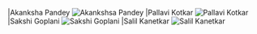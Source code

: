 |Akanksha Pandey ![Akankshsa Pandey](https://github.com/scalableinternetservices/Filmo/blob/master/team_pictures/20150713_135811.jpg)
|Pallavi Kotkar ![Pallavi Kotkar](https://github.com/scalableinternetservices/Filmo/blob/master/team_pictures/IMG-20150909-WA0020.jpg)
|Sakshi Goplani ![Sakshi Goplani](https://github.com/scalableinternetservices/Filmo/blob/master/team_pictures/sakshi.jpg)
|Salil Kanetkar ![Salil Kanetkar](https://github.com/scalableinternetservices/Filmo/blob/master/team_pictures/D%20%20(108).JPG)
